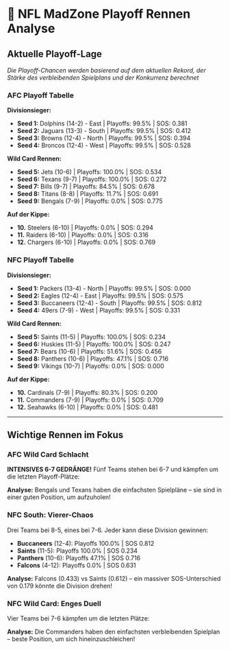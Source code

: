 # 🏈 NFL MadZone Playoff Rennen Analyse

## Aktuelle Playoff-Lage

*Die Playoff-Chancen werden basierend auf dem aktuellen Rekord, der Stärke des verbleibenden Spielplans und der Konkurrenz berechnet*

### AFC Playoff Tabelle

**Divisionsieger:**
- **Seed 1:** Dolphins (14-2) - East | Playoffs: 99.5% | SOS: 0.381
- **Seed 2:** Jaguars (13-3) - South | Playoffs: 99.5% | SOS: 0.412
- **Seed 3:** Browns (12-4) - North | Playoffs: 99.5% | SOS: 0.394
- **Seed 4:** Broncos (12-4) - West | Playoffs: 99.5% | SOS: 0.528

**Wild Card Rennen:**
- **Seed 5:** Jets (10-6) | Playoffs: 100.0% | SOS: 0.534
- **Seed 6:** Texans (9-7) | Playoffs: 100.0% | SOS: 0.272
- **Seed 7:** Bills (9-7) | Playoffs: 84.5% | SOS: 0.678
- **Seed 8:** Titans (8-8) | Playoffs: 11.7% | SOS: 0.691
- **Seed 9:** Bengals (7-9) | Playoffs: 0.0% | SOS: 0.775

**Auf der Kippe:**
- **10.** Steelers (6-10) | Playoffs: 0.0% | SOS: 0.294
- **11.** Raiders (6-10) | Playoffs: 0.0% | SOS: 0.316
- **12.** Chargers (6-10) | Playoffs: 0.0% | SOS: 0.769

### NFC Playoff Tabelle

**Divisionsieger:**
- **Seed 1:** Packers (13-4) - North | Playoffs: 99.5% | SOS: 0.000
- **Seed 2:** Eagles (12-4) - East | Playoffs: 99.5% | SOS: 0.575
- **Seed 3:** Buccaneers (12-4) - South | Playoffs: 99.5% | SOS: 0.812
- **Seed 4:** 49ers (7-9) - West | Playoffs: 99.5% | SOS: 0.331

**Wild Card Rennen:**
- **Seed 5:** Saints (11-5) | Playoffs: 100.0% | SOS: 0.234
- **Seed 6:** Huskies (11-5) | Playoffs: 100.0% | SOS: 0.247
- **Seed 7:** Bears (10-6) | Playoffs: 51.6% | SOS: 0.456
- **Seed 8:** Panthers (10-6) | Playoffs: 47.1% | SOS: 0.716
- **Seed 9:** Vikings (10-7) | Playoffs: 0.0% | SOS: 0.000

**Auf der Kippe:**
- **10.** Cardinals (7-9) | Playoffs: 80.3% | SOS: 0.200
- **11.** Commanders (7-9) | Playoffs: 0.0% | SOS: 0.709
- **12.** Seahawks (6-10) | Playoffs: 0.0% | SOS: 0.481

---

## Wichtige Rennen im Fokus

### AFC Wild Card Schlacht

**INTENSIVES 6-7 GEDRÄNGE!** Fünf Teams stehen bei 6-7 und kämpfen um die letzten Playoff-Plätze:


**Analyse:** Bengals und Texans haben die einfachsten Spielpläne – sie sind in einer guten Position, um aufzuholen!

### NFC South: Vierer-Chaos

Drei Teams bei 8-5, eines bei 7-6. Jeder kann diese Division gewinnen:

- **Buccaneers** (12-4): Playoffs 100.0% | SOS 0.812
- **Saints** (11-5): Playoffs 100.0% | SOS 0.234
- **Panthers** (10-6): Playoffs 47.1% | SOS 0.716
- **Falcons** (4-12): Playoffs 0.0% | SOS 0.631

**Analyse:** Falcons (0.433) vs Saints (0.612) – ein massiver SOS-Unterschied von 0.179 könnte die Division drehen!

### NFC Wild Card: Enges Duell

Vier Teams bei 7-6 kämpfen um die letzten Plätze:


**Analyse:** Die Commanders haben den einfachsten verbleibenden Spielplan – beste Position, um sich hineinzuschleichen!
